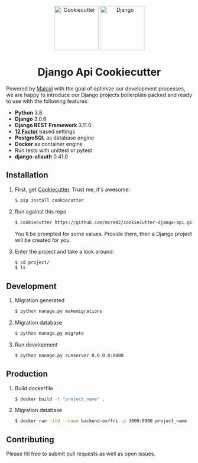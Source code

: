 <p align="center">
    <img src="https://dashboard.snapcraft.io/site_media/appmedia/2020/04/cookiecutter-logo-square-512.png" width="120" alt="Cookiecutter" />
    <img src="https://cdn.iconscout.com/icon/free/png-512/django-2-282855.png" width="120" alt="Django" />
    </p>


<h1 align="center">
  Django Api Cookiecutter
</h1>

Powered by [Maicol](https://github.com/mcra02) with the goal of optimize our development processes, we are happy to introduce our Django projects boilerplate packed and ready to use with the following features:

- **Python** 3.8
- **Django** 3.0.6
- **Django REST Framework** 3.11.0
- [**12 Factor**](https://12factor.net/) based settings
- **PostgreSQL** as database engine
- **Docker** as container engine
- Run tests with unittest or pytest
- **django-allauth** 0.41.0

## Installation

1. First, get [Cookiecutter](https://github.com/audreyr/cookiecutter). Trust me, it's awesome:

    ```bash
    $ pip install cookiecutter
    ```

2. Run against this repo

    ```bash
    $ cookiecutter https://github.com/mcra02/cookiecutter-django-api.git
    ```

    You'll be prompted for some values. Provide them, then a Django project will be created for you.

3. Enter the project and take a look around:

    ```bash
    $ cd project/
    $ ls
    ``` 

## Development

1. Migration generated
    ```bash
    $ python manage.py makemigrations
    ```

2. Migration database
    ```bash
    $ python manage.py migrate
    ```

2. Run development
    ```bash
    $ python manage.py runserver 0.0.0.0:8000
    ```

## Production

1. Build dockerfile
    ```bash
    $ docker build -t "project_name" .
    ```

2. Migration database
    ```bash
    $ docker run -itd --name backend-osffni -p 3000:8000 project_name
    ```


## Contributing

Please fill free to submit pull requests as well as open issues.
